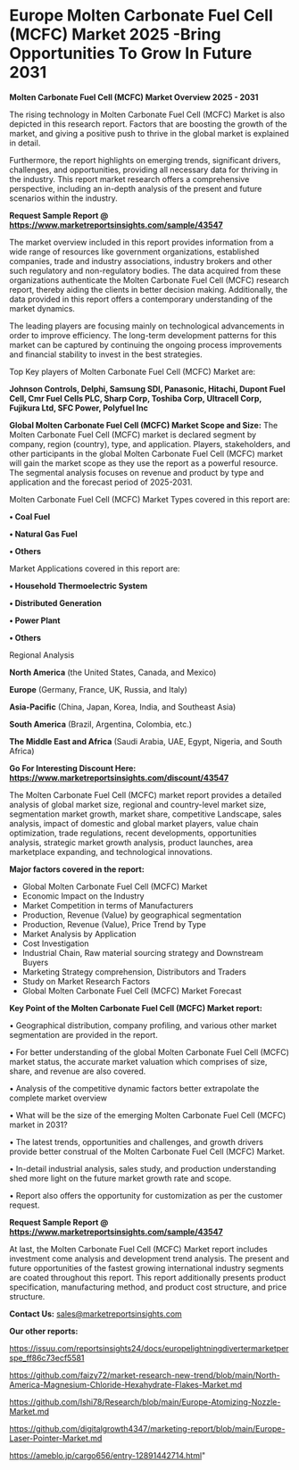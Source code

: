 # Europe Molten Carbonate Fuel Cell (MCFC) Market 2025 -Bring Opportunities To Grow In Future 2031

<Strong> Molten Carbonate Fuel Cell (MCFC) Market Overview 2025 - 2031</strong>

The rising technology in Molten Carbonate Fuel Cell (MCFC) Market is also depicted in this research report. Factors that are boosting the growth of the market, and giving a positive push to thrive in the global market is explained in detail.

Furthermore, the report highlights on emerging trends, significant drivers, challenges, and opportunities, providing all necessary data for thriving in the industry. This report market research offers a comprehensive perspective, including an in-depth analysis of the present and future scenarios within the industry.

<strong>Request Sample Report @ <a href=https://www.marketreportsinsights.com/sample/43547>https://www.marketreportsinsights.com/sample/43547</a></strong>

The market overview included in this report provides information from a wide range of resources like government organizations, established companies, trade and industry associations, industry brokers and other such regulatory and non-regulatory bodies. The data acquired from these organizations authenticate the Molten Carbonate Fuel Cell (MCFC) research report, thereby aiding the clients in better decision making. Additionally, the data provided in this report offers a contemporary understanding of the market dynamics.

The leading players are focusing mainly on technological advancements in order to improve efficiency. The long-term development patterns for this market can be captured by continuing the ongoing process improvements and financial stability to invest in the best strategies.

Top Key players of Molten Carbonate Fuel Cell (MCFC) Market are:

<strong>Johnson Controls, Delphi, Samsung SDI, Panasonic, Hitachi, Dupont Fuel Cell, Cmr Fuel Cells PLC, Sharp Corp, Toshiba Corp, Ultracell Corp, Fujikura Ltd, SFC Power, Polyfuel Inc</strong>

<strong><b>Global Molten Carbonate Fuel Cell (MCFC) Market Scope and Size:</b></strong>
The Molten Carbonate Fuel Cell (MCFC) market is declared segment by company, region (country), type, and application. Players, stakeholders, and other participants in the global Molten Carbonate Fuel Cell (MCFC) market will gain the market scope as they use the report as a powerful resource. The segmental analysis focuses on revenue and product by type and application and the forecast period of 2025-2031.

Molten Carbonate Fuel Cell (MCFC) Market Types covered in this report are:

<strong>•  Coal Fuel

•  Natural Gas Fuel

•  Others</strong>

Market Applications covered in this report are:

<strong>•  Household Thermoelectric System

•  Distributed Generation

•  Power Plant

•  Others</strong> 

Regional Analysis

<strong>North America</strong> (the United States, Canada, and Mexico)

<strong>Europe</strong> (Germany, France, UK, Russia, and Italy)

<strong>Asia-Pacific</strong> (China, Japan, Korea, India, and Southeast Asia)

<strong>South America</strong> (Brazil, Argentina, Colombia, etc.)

<strong>The Middle East and Africa</strong> (Saudi Arabia, UAE, Egypt, Nigeria, and South Africa)

<strong>Go For Interesting Discount Here: <a href=https://www.marketreportsinsights.com/discount/43547>https://www.marketreportsinsights.com/discount/43547</a></strong>

The Molten Carbonate Fuel Cell (MCFC) market report provides a detailed analysis of global market size, regional and country-level market size, segmentation market growth, market share, competitive Landscape, sales analysis, impact of domestic and global market players, value chain optimization, trade regulations, recent developments, opportunities analysis, strategic market growth analysis, product launches, area marketplace expanding, and technological innovations.

<strong><b>Major factors covered in the report:</b></strong>
<ul>
  <li>Global Molten Carbonate Fuel Cell (MCFC) Market </li>
  <li>Economic Impact on the Industry</li>
  <li>Market Competition in terms of Manufacturers</li>
  <li>Production, Revenue (Value) by geographical segmentation</li>
  <li>Production, Revenue (Value), Price Trend by Type</li>
  <li>Market Analysis by Application</li>
  <li>Cost Investigation</li>
  <li>Industrial Chain, Raw material sourcing strategy and Downstream Buyers</li>
  <li>Marketing Strategy comprehension, Distributors and Traders</li>
  <li>Study on Market Research Factors</li>
  <li>Global Molten Carbonate Fuel Cell (MCFC) Market Forecast</li>
</ul>

<strong><b>Key Point of the Molten Carbonate Fuel Cell (MCFC) Market report:</b></strong>

• Geographical distribution, company profiling, and various other market segmentation are provided in the report.

• For better understanding of the global Molten Carbonate Fuel Cell (MCFC) market status, the accurate market valuation which comprises of size, share, and revenue are also covered.

• Analysis of the competitive dynamic factors better extrapolate the complete market overview

• What will be the size of the emerging Molten Carbonate Fuel Cell (MCFC) market in 2031?

• The latest trends, opportunities and challenges, and growth drivers provide better construal of the Molten Carbonate Fuel Cell (MCFC) Market.

• In-detail industrial analysis, sales study, and production understanding shed more light on the future market growth rate and scope.

• Report also offers the opportunity for customization as per the customer request.

<strong>Request Sample Report @ <a href=https://www.marketreportsinsights.com/sample/43547>https://www.marketreportsinsights.com/sample/43547</a></strong>

At last, the Molten Carbonate Fuel Cell (MCFC) Market report includes investment come analysis and development trend analysis. The present and future opportunities of the fastest growing international industry segments are coated throughout this report. This report additionally presents product specification, manufacturing method, and product cost structure, and price structure.

<strong>Contact Us:</strong>
sales@marketreportsinsights.com

<strong>Our other reports:</strong>

<a href=https://issuu.com/reportsinsights24/docs/europelightningdivertermarketperspe_ff86c73ecf5581>https://issuu.com/reportsinsights24/docs/europelightningdivertermarketperspe_ff86c73ecf5581</a>

<a href=https://github.com/faizy72/market-research-new-trend/blob/main/North-America-Magnesium-Chloride-Hexahydrate-Flakes-Market.md>https://github.com/faizy72/market-research-new-trend/blob/main/North-America-Magnesium-Chloride-Hexahydrate-Flakes-Market.md</a>

<a href=https://github.com/Ishi78/Research/blob/main/Europe-Atomizing-Nozzle-Market.md>https://github.com/Ishi78/Research/blob/main/Europe-Atomizing-Nozzle-Market.md</a>

<a href=https://github.com/digitalgrowth4347/marketing-report/blob/main/Europe-Laser-Pointer-Market.md>https://github.com/digitalgrowth4347/marketing-report/blob/main/Europe-Laser-Pointer-Market.md</a>

<a href=https://ameblo.jp/cargo656/entry-12891442714.html>https://ameblo.jp/cargo656/entry-12891442714.html</a>"
